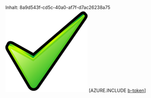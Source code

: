 Inhalt: 8a9d543f-cd5c-40a0-af7f-d7ac26238a75![Bild](52e63ee4-05e9-4d4a-ae97-6566e98ea1f8.png)
[AZURE.INCLUDE [b-token](6dca3a8e-2b73-49e2-b103-5f9d1b6220c8.md)]
